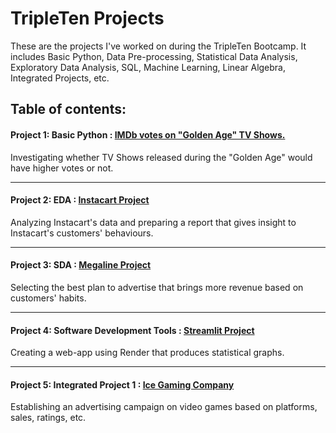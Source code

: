 # TripleTen Projects

These are the projects I've worked on during the TripleTen Bootcamp. It includes Basic Python, Data Pre-processing, Statistical Data Analysis, Exploratory Data Analysis, SQL, Machine Learning, Linear Algebra, Integrated Projects, etc.


## Table of contents:
#### Project 1: Basic Python : [IMDb votes on "Golden Age" TV Shows.](https://github.com/reondaze-a/tripleten-projects/tree/main/project-1)
Investigating whether TV Shows released during the "Golden Age" would have higher votes or not.

----------------------
#### Project 2: EDA : [Instacart Project](https://github.com/reondaze-a/tripleten-projects/tree/main/project-2)
Analyzing Instacart's data and preparing a report that gives insight to Instacart's customers' behaviours.

----------------------
#### Project 3: SDA : [Megaline Project](https://github.com/reondaze-a/tripleten-projects/tree/main/project-3)
Selecting the best plan to advertise that brings more revenue based on customers' habits.

----------------------
#### Project 4: Software Development Tools : [Streamlit Project](https://github.com/reondaze-a/tripleten-projects/tree/main/project-4)
Creating a web-app using Render that produces statistical graphs.

----------------------
#### Project 5: Integrated Project 1 : [Ice Gaming Company](https://github.com/reondaze-a/tripleten-projects/tree/main/project-5)
Establishing an advertising campaign on video games based on platforms, sales, ratings, etc.
